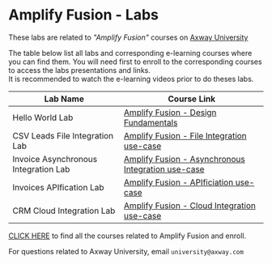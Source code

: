 # Amplify Fusion - Labs

These labs are related to *"Amplify Fusion"* courses on [Axway University](https://university.axway.com/)

The table below list all labs and corresponding e-learning courses where you can find them. You will need first to enroll to the corresponding courses to access the labs presentations and links.\
It is recommended to watch the e-learning videos prior to do theses labs.
 

| Lab Name                                | Course Link                                                                 |
|-----------------------------------------|-----------------------------------------------------------------------------|
| Hello World Lab | [Amplify Fusion - Design Fundamentals](https://university.axway.com/learn/courses/13884/introduction-to-amplify-fusion/)  |
| CSV Leads File Integration Lab | [Amplify Fusion - File Integration use-case](https://university.axway.com/learn/courses/13887/amplify-fusion-file-integration-use-case) |
| Invoice Asynchronous Integration Lab | [Amplify Fusion - Asynchronous Integration use-case](https://university.axway.com/learn/courses/13888/amplify-fusion-asynchronous-integration-use-case) |
| Invoices APIfication Lab | [Amplify Fusion - APIficiation use-case](https://university.axway.com/learn/courses/13889/amplify-fusion-apification-use-case) |
| CRM Cloud Integration Lab | [Amplify Fusion - Cloud Integration use-case](https://university.axway.com/learn/courses/13886/amplify-fusion-cloud-integration-use-case) |

[CLICK HERE](https://university.axway.com/pages/79/amplify-api-management) to find all the courses related to Amplify Fusion and enroll.

For questions related to Axway University, email `university@axway.com`
